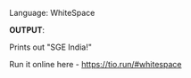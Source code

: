 Language: WhiteSpace


**OUTPUT**:

Prints out "SGE India!"

Run it online here - https://tio.run/#whitespace
